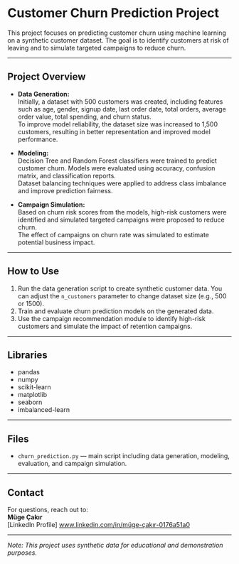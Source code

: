 # Customer Churn Prediction Project

This project focuses on predicting customer churn using machine learning on a synthetic customer dataset. The goal is to identify customers at risk of leaving and to simulate targeted campaigns to reduce churn.

---

## Project Overview

- **Data Generation:**  
  Initially, a dataset with 500 customers was created, including features such as age, gender, signup date, last order date, total orders, average order value, total spending, and churn status.  
  To improve model reliability, the dataset size was increased to 1,500 customers, resulting in better representation and improved model performance.

- **Modeling:**  
  Decision Tree and Random Forest classifiers were trained to predict customer churn. Models were evaluated using accuracy, confusion matrix, and classification reports.  
  Dataset balancing techniques were applied to address class imbalance and improve prediction fairness.

- **Campaign Simulation:**  
  Based on churn risk scores from the models, high-risk customers were identified and simulated targeted campaigns were proposed to reduce churn.  
  The effect of campaigns on churn rate was simulated to estimate potential business impact.

---

## How to Use

1. Run the data generation script to create synthetic customer data. You can adjust the `n_customers` parameter to change dataset size (e.g., 500 or 1500).  
2. Train and evaluate churn prediction models on the generated data.  
3. Use the campaign recommendation module to identify high-risk customers and simulate the impact of retention campaigns.

---

## Libraries

- pandas  
- numpy  
- scikit-learn  
- matplotlib  
- seaborn  
- imbalanced-learn  

---

## Files

- `churn_prediction.py` — main script including data generation, modeling, evaluation, and campaign simulation.

---

## Contact

For questions, reach out to:  
**Müge Çakır**  
[LinkedIn Profile] www.linkedin.com/in/müge-çakır-0176a51a0

---

*Note: This project uses synthetic data for educational and demonstration purposes.*
